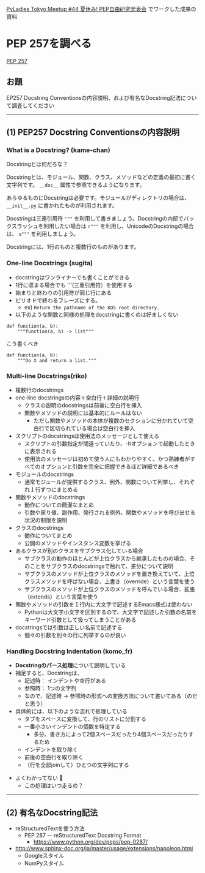 [PyLadies Tokyo Meetup #44 夏休み! PEP自由研究発表会](https://pyladies-tokyo.connpass.com/event/136599/) でワークした成果の資料

# PEP 257を調べる
[PEP 257](https://www.python.org/dev/peps/pep-0257/)

## お題
EP257 Docstring Conventionsの内容説明、および有名なDocstring記法について調査してください

----

## (1) PEP257 Docstring Conventionsの内容説明

### What is a Docstring? (kame-chan)
Docstringとは何だろな？

Docstringとは、モジュール、関数、クラス、メソッドなどの定義の最初に書く文字列です。 `__doc__` 属性で参照できるようになります。

あらゆるものにDocstringは必要です。モジュールがディレクトリの場合は、`__init__.py` に書かれたものが利用されます。

Docstringは三連引用符 `"""` を利用して書きましょう。Docstringの内部でバックスラッシュを利用したい場合は `r"""` を利用し、UnicodeのDocstringの場合は、 `u"""` を利用しましょう。

Docstringには、1行のものと複数行のものがあります。

### One-line Docstrings (sugita)
- docstringはワンライナーでも書くことができる
- 1行に収まる場合でも '''(三重引用符）を使用する
- 始まりと終わりの引用符が同じ行にある
- ピリオドで終わるフレーズにする。 
  - ex) `Return the pathname of the KOS root directory.` 
- 以下のような関数と同様の処理をdocstringに書くのは好ましくない
```
def function(a, b):
    """function(a, b) -> list"""
```
こう書くべき
```
def function(a, b):
    """Do X and return a list."""
```


### Multi-line Docstrings(riko)

- 複数行のdocstrings
- one-line docstringsの内容＋空白行＋詳細の説明行
    - クラスの説明のdocstringsは前後に空白行を挿入
    - 関数やメソッドの説明には基本的にルールはない
        - ただし関数やメソッドの本体が複数のセクションに分かれていて空白行で区切られている場合は空白行を挿入
- スクリプトのdocstringsは使用法のメッセージとして使える
    - スクリプトの引数指定が間違っていたり、-hオプションで起動したときに表示される
    - 使用法のメッセージは初めて使う人にもわかりやすく、かつ熟練者がすべてのオプションと引数を完全に把握できるほど詳細であるべき
- モジュールのdocstrings
    - 通常モジュールが提供するクラス、例外、関数について列挙し、それぞれ１行ずつにまとめる
- 関数やメソッドのdocstrings
    - 動作についての簡潔なまとめ
    - 引数や戻り値、副作用、発行される例外、関数やメソッドを呼び出せる状況の制限を説明
- クラスのdocstrings
    - 動作についてまとめ
    - 公開のメソッドやインスタンス変数を挙げる
- あるクラスが別のクラスをサブクラス化している場合
    - サブクラスの動作のほとんどが上位クラスから継承したものの場合、そのことをサブクラスのdocstringsで触れて、差分について説明
    - サブクラスのメソッドが上位クラスのメソッドを置き換えていて、上位クラスメソッドを呼ばない場合、上書き（override）という言葉を使う
    - サブクラスのメソッドが上位クラスのメソッドを呼んでいる場合、拡張（extends）という言葉を使う
- 関数やメソッドの引数を１行内に大文字で記述するEmacs様式は使わない
    - Pythonは大文字小文字を区別するので、大文字で記述した引数の名前をキーワード引数として扱ってしまうことがある
- docstringsでは引数は正しい名前で記述する
    - 個々の引数を別々の行に列挙するのが良い

### Handling Docstring Indentation (komo_fr)
+ **Docstringのパース処理**について説明している
+ 補足すると、Docstringは、
    - 記述時： インデントや空行がある
    - 参照時： 1つの文字列
    - なので、記述時 -> 参照時の形式への変換方法について書いてある（のだと思う）
+ 具体的には、以下のような流れで処理している
    - タブをスペースに変換して、行のリストに分割する
    - 一番小さいインデントの個数を特定する
      * 多分、書き方によって2個スペースだったり4個スペースだったりするため
    - インデントを取り除く
    - 前後の空白行を取り除く
    - （行を全部joinして）ひとつの文字列にする
- よくわかってない 🤔
    + この処理はいつ走るの？

----

## (2) 有名なDocstring記法
- reStructuredTextを使う方法
    - PEP 287 -- reStructuredText Docstring Format
        - https://www.python.org/dev/peps/pep-0287/
- http://www.sphinx-doc.org/ja/master/usage/extensions/napoleon.html
  + Googleスタイル
  + NumPyスタイル
